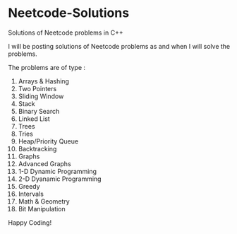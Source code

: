 # Neetcode-Solutions
Solutions of Neetcode problems in C++

I will be posting solutions of Neetcode problems as and when I will solve the problems.

The problems are of type :

1. Arrays & Hashing
2. Two Pointers
3. Sliding Window
4. Stack
5. Binary Search
6. Linked List
7. Trees
8. Tries
9. Heap/Priority Queue
10. Backtracking
11. Graphs
12. Advanced Graphs
13. 1-D Dynamic Programming
14. 2-D Dyanamic Programming
15. Greedy 
16. Intervals
17. Math & Geometry
18. Bit Manipulation


Happy Coding!
